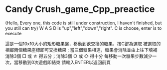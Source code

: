 # Candy Crush_game_Cpp_preactice
(Hello, Every one, this code is still under construction, I haven't finished, but you still can try)
W A S D is "up","left","down","right". 
C is choose, enter is to execute

這是一個10x10大小的矩形糖果盤，移動到欲交換的糖果，按C鍵為選取
 被選取的相鄰兩個糖果座標即可交換糖果 ;
當三個糖果相連，糖果會消除並由上往下填補
消除3個 □ 或 ☆ 得五分；消除3個 ○ 或 ◇ 得十分
	每移動一次糖果步數減少一次，當移動到0次遊戲即結束
請輸入ENTER以返回前頁

